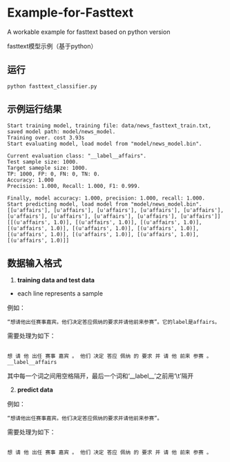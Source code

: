 # Example-for-Fasttext

A workable example for fasttext based on python version

fasttext模型示例（基于python）


## 运行
```
python fasttext_classifier.py
```

## 示例运行结果
```
Start training model, training file: data/news_fasttext_train.txt, saved model path: model/news_model.
Training over. cost 3.93s
Start evaluating model, load model from "model/news_model.bin".

Current evaluation class: "__label__affairs".
Test sample size: 1000.
Target sameple size: 1000.
TP: 1000, FP: 0, FN: 0, TN: 0.
Accuracy: 1.000
Precision: 1.000, Recall: 1.000, F1: 0.999.

Finally, model accuracy: 1.000, precision: 1.000, recall: 1.000.
Start predicting model, load model from "model/news_model.bin".
[[u'affairs'], [u'affairs'], [u'affairs'], [u'affairs'], [u'affairs'], [u'affairs'], [u'affairs'], [u'affairs'], [u'affairs'], [u'affairs']]
[[(u'affairs', 1.0)], [(u'affairs', 1.0)], [(u'affairs', 1.0)], [(u'affairs', 1.0)], [(u'affairs', 1.0)], [(u'affairs', 1.0)], [(u'affairs', 1.0)], [(u'affairs', 1.0)], [(u'affairs', 1.0)], [(u'affairs', 1.0)]]

```

## 数据输入格式


1. **training data and test data**

- each line represents a sample 

例如：
```
“想请他出任赛事嘉宾。他们决定答应佩纳的要求并请他前来参赛”。它的label是affairs。
```
需要处理为如下：
```

想 请 他 出任 赛事 嘉宾 。 他们 决定 答应 佩纳 的 要求 并 请 他 前来 参赛 。  __label__affairs
```

其中每一个词之间用空格隔开，最后一个词和‘\_\_label\_\_’之前用‘\t’隔开



2. **predict data**

例如：
```
“想请他出任赛事嘉宾。他们决定答应佩纳的要求并请他前来参赛”。
```
需要处理为如下：
```

想 请 他 出任 赛事 嘉宾 。 他们 决定 答应 佩纳 的 要求 并 请 他 前来 参赛 。


